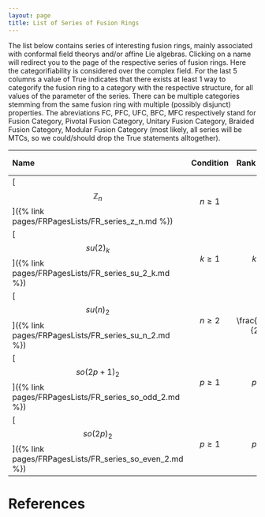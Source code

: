 ```yaml
---
layout: page
title: List of Series of Fusion Rings
---
```

The list below contains series of interesting fusion rings, mainly associated with conformal field theorys and/or affine Lie algebras. Clicking on a name will redirect you to the page of the respective series of fusion rings. Here the categorifiability is considered over the complex field. For the last 5 columns a value of True indicates that there exists at least 1 way to categorify the fusion ring to a category with the respective structure, for all values of the parameter of the series. There can be multiple categories stemming from the same fusion ring with multiple (possibly disjunct) properties. The abreviations FC, PFC, UFC, BFC, MFC respectively stand for Fusion Category, Pivotal Fusion Category, Unitary Fusion Category, Braided Fusion Category, Modular Fusion Category (most likely, all series will be MTCs, so we could/should drop the True statements alltogether).



| Name | Condition | Rank    | $$\mathcal{D}_{FP}^2$$ | FC      | PFC     | UFC     | BFC     | MFC     |
| :------ | :------ | :------ | :------ | :------ | :------ | :------ | :------ | :------ | 
| [ $$ \mathbb{Z}_n$$ ]({% link pages/FRPagesLists/FR_series_z_n.md %}) | $$ n\geq 1 $$ |  $$n$$       | $$n$$ | True    | True    | True    | True    | True    |
| [$$ su(2)_k $$]({% link pages/FRPagesLists/FR_series_su_2_k.md %}) |  $$ k\geq 1 $$ | $$ k+1 $$ | $$ \frac{k+2}{2\sin^2(\frac{\pi}{k+2})} $$ | True    | True    | True    | True    | True    |
| [$$ su(n)_2$$]({% link pages/FRPagesLists/FR_series_su_n_2.md %}) | $$ n \geq 2 $$ | $$ \frac{n(n+1)}{2}$$| $$ \frac{n(n+2)}{4\sin^2(\frac{\pi}{n+2})} $$ | True | True | True | True | True
| [$$ so(2p+1)_2 $$]({% link pages/FRPagesLists/FR_series_so_odd_2.md %}) |  $$ p\geq 1 $$ | $$ p+4 $$ | $$ 8p+4 $$ | True    | True    | True    | True    | True    |
| [$$ so(2p)_2 $$]({% link pages/FRPagesLists/FR_series_so_even_2.md %}) | $$ p\geq 1 $$ |  $$ p+7 $$ | $$ 8p $$ | True    | True    | True    | True    | True    |


 
# References

